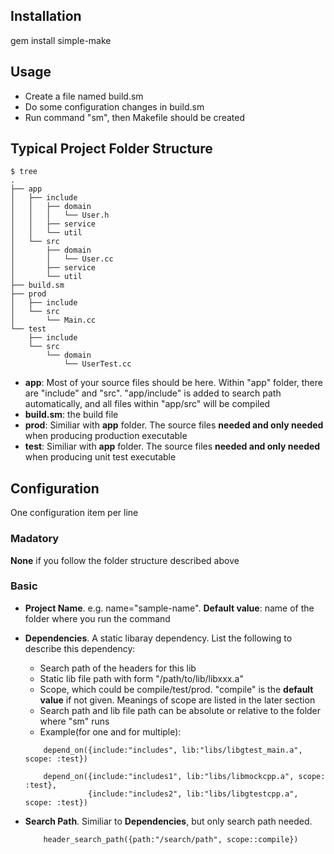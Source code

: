 ## Installation
gem install simple-make

## Usage
 - Create a file named build.sm
 - Do some configuration changes in build.sm
 - Run command "sm", then Makefile should be created

## Typical Project Folder Structure
```
$ tree
.
├── app
│   ├── include
│   │   ├── domain
│   │   │   └── User.h
│   │   ├── service
│   │   └── util
│   └── src
│       ├── domain
│       │   └── User.cc
│       ├── service
│       └── util
├── build.sm
├── prod
│   ├── include
│   └── src
│       └── Main.cc
└── test
    ├── include
    └── src
        └── domain
            └── UserTest.cc
```
 - **app**: Most of your source files should be here. Within "app" folder, there are "include" and "src". "app/include" is added to search path automatically, and all files within "app/src" will be compiled
 - **build.sm**: the build file
 - **prod**: Similiar with **app** folder. The source files **needed and only needed** when producing production executable
 - **test**: Similiar with **app** folder. The source files **needed and only needed** when producing unit test executable

## Configuration
One configuration item per line
### Madatory
**None** if you follow the folder structure described above
### Basic
 - **Project Name**. e.g. name="sample-name". **Default value**: name of the folder where you run the command
 - **Dependencies**. A static libaray dependency. List the following to describe this dependency:
    - Search path of the headers for this lib
    - Static lib file path with form "/path/to/lib/libxxx.a"
    - Scope, which could be compile/test/prod. "compile" is the **default value** if not given. Meanings of scope are listed in the later section
 	- Search path and lib file path can be absolute or relative to the folder where "sm" runs
 	- Example(for one and for multiple):

 	```
 		depend_on({include:"includes", lib:"libs/libgtest_main.a", scope: :test})
 	```
 	```
 		depend_on({include:"includes1", lib:"libs/libmockcpp.a", scope: :test},
 				  {include:"includes2", lib:"libs/libgtestcpp.a", scope: :test})
 	```
 - **Search Path**. Similiar to **Dependencies**, but only search path needed.

 	```
 		header_search_path({path:"/search/path", scope::compile})
 	```